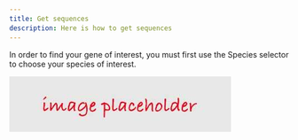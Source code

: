 ```yaml
---
title: Get sequences
description: Here is how to get sequences
---
```


In order to find your gene of interest, you must first use the Species selector to choose your species of interest.

![](../../placeholder.jpg)
